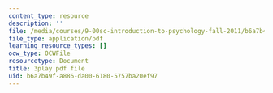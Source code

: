 ```yaml
---
content_type: resource
description: ''
file: /media/courses/9-00sc-introduction-to-psychology-fall-2011/b6a7b49fa886da0061805757ba20ef97_qZdm4mpQA_8.pdf
file_type: application/pdf
learning_resource_types: []
ocw_type: OCWFile
resourcetype: Document
title: 3play pdf file
uid: b6a7b49f-a886-da00-6180-5757ba20ef97
---
```


